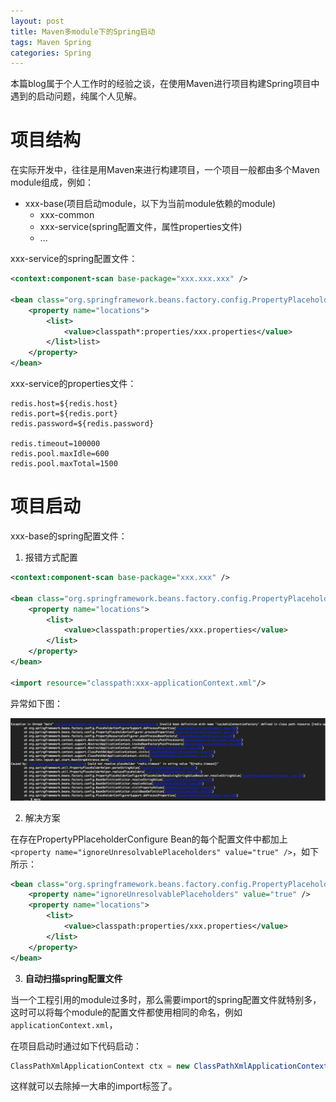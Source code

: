 ```yaml
---
layout: post
title: Maven多module下的Spring启动
tags: Maven Spring
categories: Spring
---
```



本篇blog属于个人工作时的经验之谈，在使用Maven进行项目构建Spring项目中遇到的启动问题，纯属个人见解。

<!--more-->

# 项目结构
在实际开发中，往往是用Maven来进行构建项目，一个项目一般都由多个Maven module组成，例如：

* xxx-base(项目启动module，以下为当前module依赖的module)
    - xxx-common
    - xxx-service(spring配置文件，属性properties文件)
    - ...
    
xxx-service的spring配置文件：

```xml
<context:component-scan base-package="xxx.xxx.xxx" />

<bean class="org.springframework.beans.factory.config.PropertyPlaceholderConfigurer">
    <property name="locations">
        <list>
            <value>classpath*:properties/xxx.properties</value>
        </list>list>
    </property>
</bean>
```

xxx-service的properties文件：

```peoperties
redis.host=${redis.host}
redis.port=${redis.port}
redis.password=${redis.password}

redis.timeout=100000
redis.pool.maxIdle=600
redis.pool.maxTotal=1500

```

# 项目启动
xxx-base的spring配置文件：

1. 报错方式配置

```xml
<context:component-scan base-package="xxx.xxx" />

<bean class="org.springframework.beans.factory.config.PropertyPlaceholderConfigurer">
    <property name="locations">
        <list>
            <value>classpath:properties/xxx.properties</value>
        </list>
    </property>
</bean>

<import resource="classpath:xxx-applicationContext.xml"/>
```

异常如下图：

![错误异常](/images/multi_spring_module/exception.png)

2. 解决方案

在存在PropertyPPlaceholderConfigure Bean的每个配置文件中都加上```<property name="ignoreUnresolvablePlaceholders" value="true" />```，如下所示：

```xml
<bean class="org.springframework.beans.factory.config.PropertyPlaceholderConfigurer">
    <property name="ignoreUnresolvablePlaceholders" value="true" />  
    <property name="locations">
        <list>
            <value>classpath:properties/xxx.properties</value>
        </list>
    </property>
</bean>
```

3. **自动扫描spring配置文件**

当一个工程引用的module过多时，那么需要import的spring配置文件就特别多，这时可以将每个module的配置文件都使用相同的命名，例如`applicationContext.xml`，

在项目启动时通过如下代码启动：

```java
ClassPathXmlApplicationContext ctx = new ClassPathXmlApplicationContext("classpath*:applicationContext.xml");
```

这样就可以去除掉一大串的import标签了。
